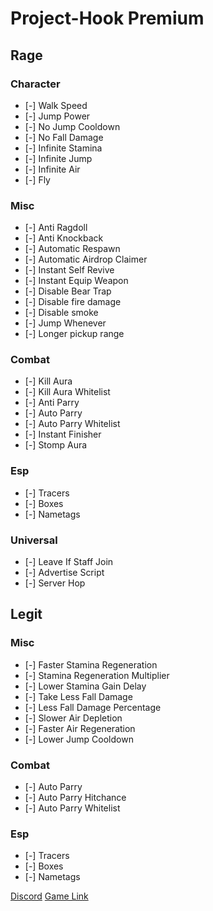 # Project-Hook Premium

## Rage
### Character
* [-] Walk Speed
* [-] Jump Power
* [-] No Jump Cooldown
* [-] No Fall Damage
* [-] Infinite Stamina
* [-] Infinite Jump
* [-] Infinite Air
* [-] Fly

### Misc
* [-] Anti Ragdoll
* [-] Anti Knockback
* [-] Automatic Respawn
* [-] Automatic Airdrop Claimer
* [-] Instant Self Revive
* [-] Instant Equip Weapon
* [-] Disable Bear Trap
* [-] Disable fire damage
* [-] Disable smoke
* [-] Jump Whenever
* [-] Longer pickup range

### Combat
* [-] Kill Aura
* [-] Kill Aura Whitelist
* [-] Anti Parry
* [-] Auto Parry
* [-] Auto Parry Whitelist
* [-] Instant Finisher
* [-] Stomp Aura

### Esp
* [-] Tracers
* [-] Boxes
* [-] Nametags

### Universal
* [-] Leave If Staff Join
* [-] Advertise Script
* [-] Server Hop

## Legit
### Misc
* [-] Faster Stamina Regeneration
* [-] Stamina Regeneration Multiplier
* [-] Lower Stamina Gain Delay
* [-] Take Less Fall Damage
* [-] Less Fall Damage Percentage
* [-] Slower Air Depletion
* [-] Faster Air Regeneration
* [-] Lower Jump Cooldown

### Combat
* [-] Auto Parry
* [-] Auto Parry Hitchance
* [-] Auto Parry Whitelist

### Esp
* [-] Tracers
* [-] Boxes
* [-] Nametags

[Discord](https://discord.gg/A6N3nJeEsR)
[Game Link](https://www.roblox.com/games/4282985734/redir)
